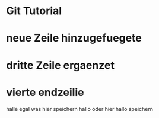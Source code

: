 # Git Tutorial
# neue Zeile hinzugefuegete
# dritte Zeile ergaenzet
# vierte endzeilie
halle egal was
hier speichern hallo oder hier hallo speichern


